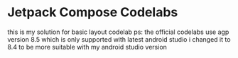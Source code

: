 # Jetpack Compose Codelabs


this is my solution for basic layout codelab 
ps: the official codelabs use agp version 8.5 which is only supported with latest android studio i changed it to 8.4 to be more suitable with my android studio version



